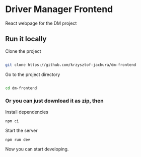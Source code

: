 # Driver Manager Frontend

React webpage for the DM project

## Run it locally

Clone the project

```bash

git clone https://github.com/krzysztof-jachura/dm-frontend

```

Go to the project directory

```bash

cd dm-frontend

```

### Or you can just download it as zip, then

Install dependencies

`npm ci`

Start the server

`npm run dev`

Now you can start developing.
